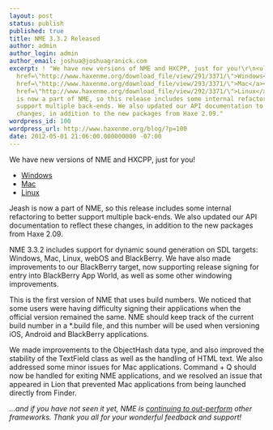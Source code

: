 ```yaml
---
layout: post
status: publish
published: true
title: NME 3.3.2 Released
author: admin
author_login: admin
author_email: joshua@joshuagranick.com
excerpt: ! "We have new versions of NME and HXCPP, just for you!\r\n<ul>\r\n\t<li><a
  href=\"http://www.haxenme.org/download_file/view/291/3371/\">Windows</a></li>\r\n\t<li><a
  href=\"http://www.haxenme.org/download_file/view/293/3371/\">Mac</a></li>\r\n\t<li><a
  href=\"http://www.haxenme.org/download_file/view/292/3371/\">Linux</a></li>\r\n</ul>\r\nJeash
  is now a part of NME, so this release includes some internal refactoring to better
  support multiple back-ends. We also updated our API documentation to reflect these
  changes, in addition to the new packages from Haxe 2.09."
wordpress_id: 100
wordpress_url: http://www.haxenme.org/blog/?p=100
date: 2012-05-01 21:06:00.000000000 -07:00
---
```

We have new versions of NME and HXCPP, just for you!
<ul>
	<li><a href="http://www.haxenme.org/download_file/view/291/3371/">Windows</a></li>
	<li><a href="http://www.haxenme.org/download_file/view/293/3371/">Mac</a></li>
	<li><a href="http://www.haxenme.org/download_file/view/292/3371/">Linux</a></li>
</ul>
Jeash is now a part of NME, so this release includes some internal refactoring to better support multiple back-ends. We also updated our API documentation to reflect these changes, in addition to the new packages from Haxe 2.09.<!--more--><a id="more-100"></a>

NME 3.3.2 includes support for dynamic sound generation on SDL targets: Windows, Mac, Linux, webOS and BlackBerry. We have also made improvements to our BlackBerry target, now supporting release signing for entry into BlackBerry App World, as well as some other windowing improvements.

This is the first version of NME that uses build numbers. We noticed that some users were having difficulty signing their applications when the official version remained the same. NME should keep track of the current build number in a *.build file, and this number will be used when versioning iOS, Android and BlackBerry applications.

We made improvements to the ObjectHash data type, and also improved the stability of the TextField class as well as the handling of HTML text. We also addressed some minor issues for Mac applications. Command + Q should now be handled for exiting NME applications, and we resolved an issue that appeared in Lion that prevented Mac applications from being launched directly from Finder.

<em>...and if you have not seen it yet, NME is <a href="https://twitter.com/#!/elsassph/status/197079631407480832" target="_blank">continuing to out-perform</a> other frameworks. Thank you all for your wonderful feedback and support!</em>
